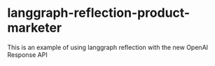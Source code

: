 # langgraph-reflection-product-marketer
This is an example of using langgraph reflection with the new OpenAI Response API 
